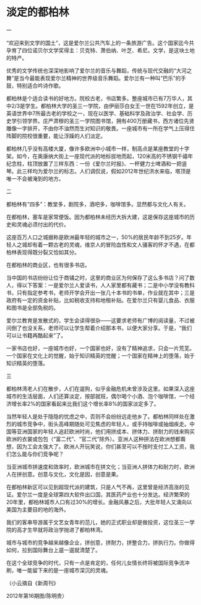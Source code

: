 # 淡定的都柏林

一

“欢迎来到文学的国土”，这是爱尔兰公共汽车上的一条旅游广告。这个国家迄今共孕育了四位诺贝尔文学奖得主：贝克特、萧伯纳、叶芝、希尼。文学，是这块土地的特产。

优秀的文学传统也深深地影响了爱尔兰的音乐与舞蹈，传统与现代交融的“大河之舞”是当今最能表现爱尔兰精神的世界级音乐舞蹈。爱尔兰有一种叫“巴乐”的手鼓，特别适合吟诗作歌。

都柏林是个适合读书的好地方。院校古老，书店繁多。整座城市已有7万华人，其中2/3是学生。都柏林大学的圣三一学院，由伊丽莎白女王一世在1592年创立，是英语世界中7所最古老的学校之一，现在以医学、基础科学及政治学、社会学、历史学引领学界。庄严肃穆的圣三一学院图书馆，拥有400万册藏书，西方诸位先贤雕像一字排开，不由你不油然而生对知识的敬畏。一座城市有一所在学气上压得住阵脚的院校很重要，能让浮躁的人们淡定。

都柏林几乎没有高楼大厦，像许多欧洲中小城市一样，制高点是某座教堂的十字架。如今，在奥康纳大街上一座现代派的地标拔地而起，120米高的不锈钢千禧年纪念柱，柱顶放置了三样东西：一份《爱尔兰时报》、一杯健力士啤酒和一把竖琴。此三样均为爱尔兰的标志。人们调侃说，假如2012年世纪洪水来临，塔顶是唯一不会被淹到的地方。

二

都柏林有“四多”：教堂多，剧院多，酒吧多，咖啡馆多。显然都与文化人有关。

在都柏林，塞车是家常便饭。因为都柏林未经历大拆大建，这是保存这座城市的历史和灵魂必须付出的代价。

这座百万人口之城据称是欧洲最年轻的城市之一，50%的居民年龄不到25岁。年轻人之城却有着一颗古老的灵魂，维京人的冒险血性和文人骚客的怀才不遇，在都柏林表现得既分裂又恰如其分。

在都柏林的商业区，也有很多书店。

当中国的书店纷纷让位于商铺之时，这里的商业区为何保存了这么多书店？问了数人，得以下答案：一是爱尔兰人爱读书，人人家里都有藏书；二是中小学没有教科书，只有指定参考书，老师开学会开出一张几十本书的书单，作业就在其中；三是政府有一定的资金补贴，比如税收支持和地租补贴。在爱尔兰只有婴儿食品、衣服和图书是全部免税的。

爱尔兰教育是发散式的，学生会读得很杂——这要求老师有广博的阅读量，不过被问倒了也没关系，老师可以让学生帮着介绍那本书，以便大家分享。于是，“我们可以让书籍再酷起来”了。

一家书店也好，一座城市也好，一个国家也好，没有了精神追求，只会一片荒芜。一个国家在文化上的觉醒，始于知识精英的觉醒；一个国家在精神上的堕落，始于知识精英的堕落。

三

都柏林湾老人们在散步，人们在遛狗，似乎金融危机未曾涉及这里。如果深入这座城市的生活层面，人们还算淡定，按部就班，偶尔喝个小酒、泡个咖啡馆，一个经济增长率2%的国家看起来比我们这个增长率8%的国家淡定多了。

当然年轻人是处于隐隐的忧虑之中，否则不会纷纷远走他乡了。都柏林同样处在激烈的城市竞争中，街头高峰期随处可见焦虑的年轻人，或手持咖啡或抽烟疾走。中国等亚洲国家的年轻人追赶欧洲时尚，他们用拼成本、拼体力、拼耐力的钱来购买欧洲的衣裳或包包（“富二代”、“官二代”除外）。亚洲人这种拼法在欧洲想都甭想，因为工会太强大了。欧洲人开玩笑说，你们甚至可以不按时支付工人工资，我们怎么能与你们竞争呢？

当亚洲城市拼速度和效率时，欧洲城市在拼文化；当亚洲人拼体力和耐力时，欧洲人在拼创意。创意与文化，文化是因，创意是果。

在都柏林新区可以见到超现代派的建筑，只是人气不再，这里曾是经济高涨的见证。爱尔兰一度是全球第四大软件出口国，其医药产业也十分发达。经济繁荣的20年里，都柏林城市人口有过30%的增长。金融风暴之后，大批年轻人又涌向以美国为主要目的地的海外。

我们的客串导游属于文艺女青年的范儿，她的正式职业却是做投资，这位圣三一学院的高才生早就将政治学抛进了都柏林湾。

城市与城市的竞争越来越像企业，拼创意，拼耐力，拼整合力，拼执行力。你做得如何，拉到国际舞台上遛一遛就清楚了。

在这个全球竞争的时代，只有一点是肯定的，任何儿女情长终将被国际竞争流冲刷，唯一能留下来的是一座城市深沉的灵魂。

（小云摘自《新周刊》

2012年第16期图/陈明贵）